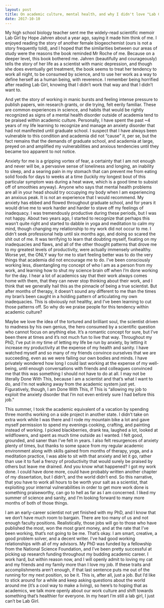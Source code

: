 ```yaml
---
layout: post
title: On academic culture, mental health, and why I didn't love "Lab Girl"
date: 2017-10-10
---
```

My high school biology teacher sent me the widely-read scientific memoir Lab Girl by Hope Jahren about a year ago, saying it made him think of me. I enjoyed reading the story of another female biogeochemist (ours is not a story frequently told), and I hoped that the similarities between our areas of study were the reasons the book reminded Mr Roche of me. Because on a deeper level, this book bothered me. Jahren (beautifully and courageously) tells the story of her life as a scientist with manic depression, and though she does eventually get treatment, the book seems to treat her tendency to work all night, to be consumed by science, and to use her work as a way to define herself as a human being, with reverence. I remember being horrified after reading Lab Girl, knowing that I didn’t work that way and that I didn’t want to.

And yet the story of working in manic bursts and feeling intense pressure to publish papers, win research grants, or die trying, felt eerily familiar. These are common experiences in science, and habits that would be rightly recognized as signs of a mental health disorder outside of academia tend to be praised within academic culture. Personally,&nbsp;I have spent the past ~4 years of my life learning to recognize and manage an anxiety disorder that had not manifested until graduate school. I suspect that I have always been vulnerable to this condition and academia did not “cause” it, per se, but the fact remains that the demands of graduate school, and academia at large, preyed on and amplified my vulnerabilities and anxious tendencies until they became too apparent to not notice.

Anxiety for me is a gripping vortex of fear, a certainty that I am not enough and never will be, a pervasive sense of loneliness and longing, an inability to sleep, and a searing pain in my stomach that can prevent me from eating solid foods for days to weeks at a time (luckily my longest bout of this particular symptom was during a heat wave, which is a good time to subsist off of smoothies anyway). Anyone who says that mental health problems are all in your head should try occupying my body when I am experiencing an anxious peak. It is not an experience that I would recommend. My anxiety has ebbed and flowed throughout graduate school, and for years it would drive me to work harder and harder to stave off my feelings of inadequacy. I was tremendously productive during these periods, but I was not happy. About two years ago, I started to recognize that perhaps this wasn’t quite right and started to dabble in yoga and meditation to calm my mind, though changing my relationship to my work did not occur to me. I didn’t seek professional help until six months ago, and doing so scared the shit out of me. It was terrifying to learn that doubting myself, fixating on my inadequacies and flaws, and all of the other thought patterns that drove me to my greatest levels of productivity, were actually immensely unhealthy. Worse yet, the ONLY way for me to start feeling better was to do the very things that academia did not encourage me to do. I’ve been consciously working less, disentangling my concept of who I am as a person from my work, and learning how to shut my science brain off when I’m done working for the day. I hear a lot of academics say that their work always comes home with them, that they can never stop thinking about their work, and I think that we generally hail this as the pinnacle of being a true scientist. But after months of therapy, it doesn’t sound any different to me than the times my bran’s been caught in a holding pattern of articulating my own inadequacies. This is obviously not healthy, and I’ve been learning to cut those patterns off. So why do we praise people for this tendency within academic culture?

Maybe we love the idea of the tortured and brilliant soul, the scientist driven to madness by his own genius, the hero consumed by a scientific question who cannot focus on anything else. It’s a romantic concept for sure, but I’ve been there at times and it’s not much fun to live that way. Throughout my PhD, I’ve put in my time of letting my life be run by anxiety, by letting it increase my productivity at the expense of my health and sanity. I have watched myself and so many of my friends convince ourselves that we are succeeding, even as we were failing our own bodies and minds. I have privately wondered how long I could last working at the expense of my well-being, until enough conversations with friends and colleagues convinced me that this was something I should not have to do at all. I may not be literally Done With This, because I am a scientist and that’s what I want to do, and I’m not walking away from the academic system just yet. Figuratively, though, I am Done With This, if This is “allowing my job to exploit the anxiety disorder that I’m not even entirely sure I had before this job."

This summer, I took the academic equivalent of a vacation by spending three months working on a side project in another state. I didn’t take on extra work while I was there and I rode my mountain bike a lot and gave myself permission to spend my evenings cooking, crafting, and painting instead of working. I picked blackberries, drank tea, laughed a lot, looked at wildflowers, and spent as much time outside as I wanted. I felt good, grounded, and saner than I’ve felt in years. I also felt resurgences of anxiety plenty of times, but thanks to some space from my regular academic environment along with skills gained from months of therapy, yoga, and a meditation practice, I was able to sit with that anxiety and let it go, rather than use it to fuel a frenzy of productivity that would surely be praised by others but leave me drained. And you know what happened? I got my work done. I could have done more, could have probably written another chapter of my dissertation, but I didn’t, and the world didn’t end. So this narrative, that you have to work all hours to be worth your salt as a scientist, that exploiting your internal vulnerabilities in order to get more work done is something praiseworthy, can go to hell as far as I am concerned. I liked my summer of science and sanity, and I’m looking forward to many more months of both of those things.

I am an early-career scientist not yet finished with my PhD, and I know that we don’t have much room to bargain. There are too many of us and not enough faculty positions. Realistically, those jobs will go to those who have published the most, won the most grant money, and at the rate that I’ve been working, that’s not going to be me. That’s okay. I am smart, creative, a good problem solver, and a decent writer. I’ve had good working relationships with all of my advisors. My PhD was funded by a fellowship from the National Science Foundation, and I’ve been pretty successful at picking up research funding throughout my budding academic career. I work hard, but within reason now, and I will openly admit to loving my cat and my friends and my family more than I love my job. If these traits and accomplishments aren’t enough, if that last sentence puts me out of the running for my next position, so be it. This is, after all, just a job. But I’d like to stick around for a while and keep asking questions about the world around me (it’s a cool way to make a living), so here’s to hoping that as academics, we talk more openly about our work culture and shift towards something that’s healthier for everyone. In my heart I’m still a lab girl, I just can’t be Lab Girl.

